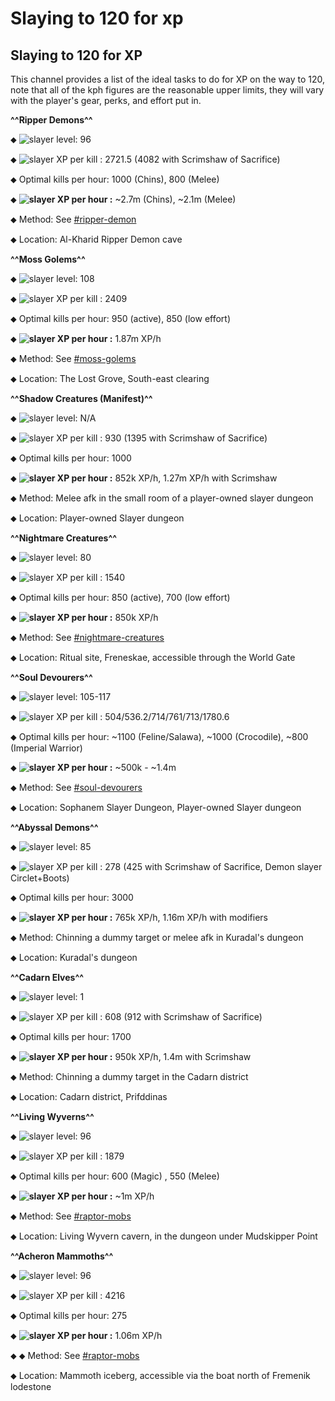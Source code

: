 # Slaying to 120 for xp
## Slaying to 120 for XP

This channel provides a list of the ideal tasks to do for XP on the way to 120, note that all of the kph figures are the reasonable upper limits, they will vary with the player's gear, perks, and effort put in.


**^^Ripper Demons^^**

⬥ <img title="slayer" class="d-emoji" alt="slayer" src="https://cdn.discordapp.com/emojis/797896049548066857.png?v=1"> level: 96

⬥ <img title="slayer" class="d-emoji" alt="slayer" src="https://cdn.discordapp.com/emojis/797896049548066857.png?v=1"> XP per kill : 2721.5 (4082 with Scrimshaw of Sacrifice)

⬥ Optimal kills per hour: 1000 (Chins), 800 (Melee)

⬥ **<img title="slayer" class="d-emoji" alt="slayer" src="https://cdn.discordapp.com/emojis/797896049548066857.png?v=1"> XP per hour :** ~2.7m (Chins), ~2.1m (Melee)

⬥ Method: See [#ripper-demon](../slayer/ripper-demon.md)

⬥ Location: Al-Kharid Ripper Demon cave


**^^Moss Golems^^**

⬥ <img title="slayer" class="d-emoji" alt="slayer" src="https://cdn.discordapp.com/emojis/797896049548066857.png?v=1"> level: 108

⬥ <img title="slayer" class="d-emoji" alt="slayer" src="https://cdn.discordapp.com/emojis/797896049548066857.png?v=1"> XP per kill : 2409

⬥ Optimal kills per hour: 950 (active), 850 (low effort)

⬥ **<img title="slayer" class="d-emoji" alt="slayer" src="https://cdn.discordapp.com/emojis/797896049548066857.png?v=1"> XP per hour :** 1.87m XP/h

⬥ Method: See [#moss-golems](../slayer/moss-golems.md)

⬥ Location: The Lost Grove, South-east clearing


**^^Shadow Creatures (Manifest)^^**

⬥ <img title="slayer" class="d-emoji" alt="slayer" src="https://cdn.discordapp.com/emojis/797896049548066857.png?v=1"> level: N/A

⬥ <img title="slayer" class="d-emoji" alt="slayer" src="https://cdn.discordapp.com/emojis/797896049548066857.png?v=1"> XP per kill : 930 (1395 with Scrimshaw of Sacrifice)

⬥ Optimal kills per hour: 1000

⬥ **<img title="slayer" class="d-emoji" alt="slayer" src="https://cdn.discordapp.com/emojis/797896049548066857.png?v=1"> XP per hour :** 852k XP/h, 1.27m XP/h with Scrimshaw

⬥ Method: Melee afk in the small room of a player-owned slayer dungeon

⬥ Location: Player-owned Slayer dungeon


**^^Nightmare Creatures^^**

⬥ <img title="slayer" class="d-emoji" alt="slayer" src="https://cdn.discordapp.com/emojis/797896049548066857.png?v=1"> level: 80

⬥ <img title="slayer" class="d-emoji" alt="slayer" src="https://cdn.discordapp.com/emojis/797896049548066857.png?v=1"> XP per kill : 1540

⬥ Optimal kills per hour: 850 (active), 700 (low effort)

⬥ **<img title="slayer" class="d-emoji" alt="slayer" src="https://cdn.discordapp.com/emojis/797896049548066857.png?v=1"> XP per hour :** 850k XP/h

⬥ Method: See [#nightmare-creatures](../slayer/nightmare-creatures.md)

⬥ Location: Ritual site, Freneskae, accessible through the World Gate


**^^Soul Devourers^^**

⬥ <img title="slayer" class="d-emoji" alt="slayer" src="https://cdn.discordapp.com/emojis/797896049548066857.png?v=1"> level: 105-117

⬥ <img title="slayer" class="d-emoji" alt="slayer" src="https://cdn.discordapp.com/emojis/797896049548066857.png?v=1"> XP per kill : 504/536.2/714/761/713/1780.6

⬥ Optimal kills per hour: ~1100 (Feline/Salawa), ~1000 (Crocodile), ~800 (Imperial Warrior)

⬥ **<img title="slayer" class="d-emoji" alt="slayer" src="https://cdn.discordapp.com/emojis/797896049548066857.png?v=1"> XP per hour :** ~500k - ~1.4m

⬥ Method: See [#soul-devourers](../slayer/soul-devourers.md)

⬥ Location: Sophanem Slayer Dungeon, Player-owned Slayer dungeon


**^^Abyssal Demons^^**

⬥ <img title="slayer" class="d-emoji" alt="slayer" src="https://cdn.discordapp.com/emojis/797896049548066857.png?v=1"> level: 85

⬥ <img title="slayer" class="d-emoji" alt="slayer" src="https://cdn.discordapp.com/emojis/797896049548066857.png?v=1"> XP per kill : 278 (425 with Scrimshaw of Sacrifice, Demon slayer Circlet+Boots)

⬥ Optimal kills per hour: 3000

⬥ **<img title="slayer" class="d-emoji" alt="slayer" src="https://cdn.discordapp.com/emojis/797896049548066857.png?v=1"> XP per hour :** 765k XP/h, 1.16m XP/h with modifiers

⬥ Method: Chinning a dummy target or melee afk in Kuradal's dungeon

⬥ Location: Kuradal's dungeon


**^^Cadarn Elves^^**

⬥ <img title="slayer" class="d-emoji" alt="slayer" src="https://cdn.discordapp.com/emojis/797896049548066857.png?v=1"> level: 1

⬥ <img title="slayer" class="d-emoji" alt="slayer" src="https://cdn.discordapp.com/emojis/797896049548066857.png?v=1"> XP per kill : 608 (912 with Scrimshaw of Sacrifice)

⬥ Optimal kills per hour: 1700

⬥ **<img title="slayer" class="d-emoji" alt="slayer" src="https://cdn.discordapp.com/emojis/797896049548066857.png?v=1"> XP per hour :** 950k XP/h, 1.4m with Scrimshaw

⬥ Method: Chinning a dummy target in the Cadarn district

⬥ Location: Cadarn district, Prifddinas


**^^Living Wyverns^^**

⬥ <img title="slayer" class="d-emoji" alt="slayer" src="https://cdn.discordapp.com/emojis/797896049548066857.png?v=1"> level: 96

⬥ <img title="slayer" class="d-emoji" alt="slayer" src="https://cdn.discordapp.com/emojis/797896049548066857.png?v=1"> XP per kill : 1879

⬥ Optimal kills per hour: 600 (Magic) , 550 (Melee)

⬥ **<img title="slayer" class="d-emoji" alt="slayer" src="https://cdn.discordapp.com/emojis/797896049548066857.png?v=1"> XP per hour :** ~1m XP/h

⬥ Method: See [#raptor-mobs](../slayer/raptor-mobs.md)

⬥ Location: Living Wyvern cavern, in the dungeon under Mudskipper Point


**^^Acheron Mammoths^^**

⬥ <img title="slayer" class="d-emoji" alt="slayer" src="https://cdn.discordapp.com/emojis/797896049548066857.png?v=1"> level: 96

⬥ <img title="slayer" class="d-emoji" alt="slayer" src="https://cdn.discordapp.com/emojis/797896049548066857.png?v=1"> XP per kill : 4216

⬥ Optimal kills per hour: 275

⬥ **<img title="slayer" class="d-emoji" alt="slayer" src="https://cdn.discordapp.com/emojis/797896049548066857.png?v=1"> XP per hour :** 1.06m XP/h

⬥ ⬥ Method: See [#raptor-mobs](../slayer/raptor-mobs.md)

⬥ Location: Mammoth iceberg, accessible via the boat north of Fremenik lodestone


